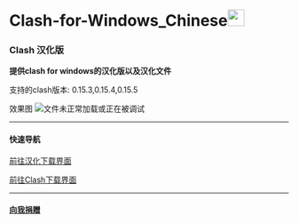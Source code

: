 # Clash-for-Windows_Chinese<img src="https://github.com/ender-zhao/Clash-for-Windows_Chinese/blob/main/image/image_clash.png?raw=true" width="30" height="30">
### Clash 汉化版

**提供clash for windows的汉化版以及汉化文件**

支持的clash版本: 0.15.3,0.15.4,0.15.5

效果图
![文件未正常加载或正在被调试](https://github.com/ender-zhao/Clash-for-Windows_Chinese/blob/main/image/Image_Clash_Chinese-0.15.6.png?raw=true)

***
#### 快速导航
[前往汉化下载界面](https://github.com/ender-zhao/Clash-for-Windows_Chinese/releases)

[前往Clash下载界面](https://github.com/Fndroid/clash_for_windows_pkg/releases)

***
#### [向我捐赠](https://github.com/ender-zhao/EZc)
